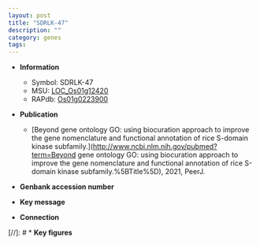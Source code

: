 ```yaml
---
layout: post
title: "SDRLK-47"
description: ""
category: genes
tags: 
---
```


* **Information**  
    + Symbol: SDRLK-47  
    + MSU: [LOC_Os01g12420](http://rice.uga.edu/cgi-bin/ORF_infopage.cgi?orf=LOC_Os01g12420)  
    + RAPdb: [Os01g0223900](http://rapdb.dna.affrc.go.jp/viewer/gbrowse_details/irgsp1?name=Os01g0223900)  

* **Publication**  
    + [Beyond gene ontology GO: using biocuration approach to improve the gene nomenclature and functional annotation of rice S-domain kinase subfamily.](http://www.ncbi.nlm.nih.gov/pubmed?term=Beyond gene ontology GO: using biocuration approach to improve the gene nomenclature and functional annotation of rice S-domain kinase subfamily.%5BTitle%5D), 2021, PeerJ.

* **Genbank accession number**  

* **Key message**  

* **Connection**  

[//]: # * **Key figures**  


